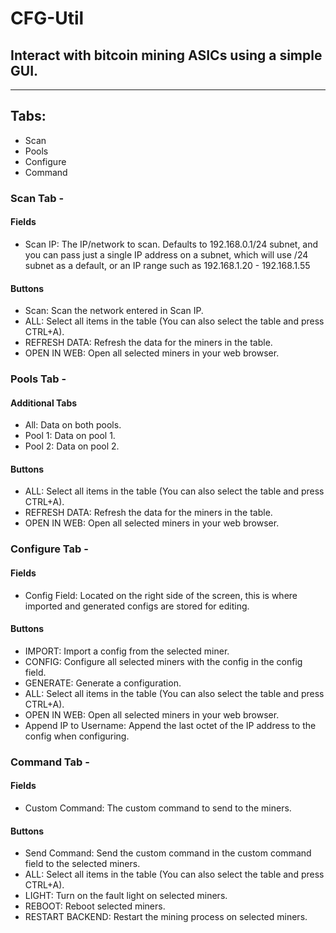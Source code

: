 


[//]: # (If you can read this, you are viewing this document incorrectly.)
[//]: # (This is a Markdown document.  Use an online Markdown viewer to)
[//]: # (view this file, such as https://dillinger.io/)



# CFG-Util

## Interact with bitcoin mining ASICs using a simple GUI.

---
## Tabs:
* Scan
* Pools
* Configure
* Command


### Scan Tab - 
#### Fields
* Scan IP: The IP/network to scan.  Defaults to 192.168.0.1/24 subnet, and you can pass just a single IP address on a subnet, which will use /24 subnet as a default, or an IP range such as 192.168.1.20 - 192.168.1.55

#### Buttons
* Scan: Scan the network entered in Scan IP.
* ALL: Select all items in the table (You can also select the table and press CTRL+A).
* REFRESH DATA: Refresh the data for the miners in the table.
* OPEN IN WEB: Open all selected miners in your web browser.


### Pools Tab -
#### Additional Tabs
* All: Data on both pools.
* Pool 1: Data on pool 1.
* Pool 2: Data on pool 2.

#### Buttons
* ALL: Select all items in the table (You can also select the table and press CTRL+A).
* REFRESH DATA: Refresh the data for the miners in the table.
* OPEN IN WEB: Open all selected miners in your web browser.


### Configure Tab - 
#### Fields
* Config Field: Located on the right side of the screen, this is where imported and generated configs are stored for editing.

#### Buttons
* IMPORT: Import a config from the selected miner.
* CONFIG: Configure all selected miners with the config in the config field.
* GENERATE: Generate a configuration.
* ALL: Select all items in the table (You can also select the table and press CTRL+A).
* OPEN IN WEB: Open all selected miners in your web browser.
* Append IP to Username: Append the last octet of the IP address to the config when configuring.

### Command Tab - 
#### Fields
* Custom Command: The custom command to send to the miners.

#### Buttons
* Send Command: Send the custom command in the custom command field to the selected miners.
* ALL: Select all items in the table (You can also select the table and press CTRL+A).
* LIGHT: Turn on the fault light on selected miners.
* REBOOT: Reboot selected miners.
* RESTART BACKEND: Restart the mining process on selected miners.
